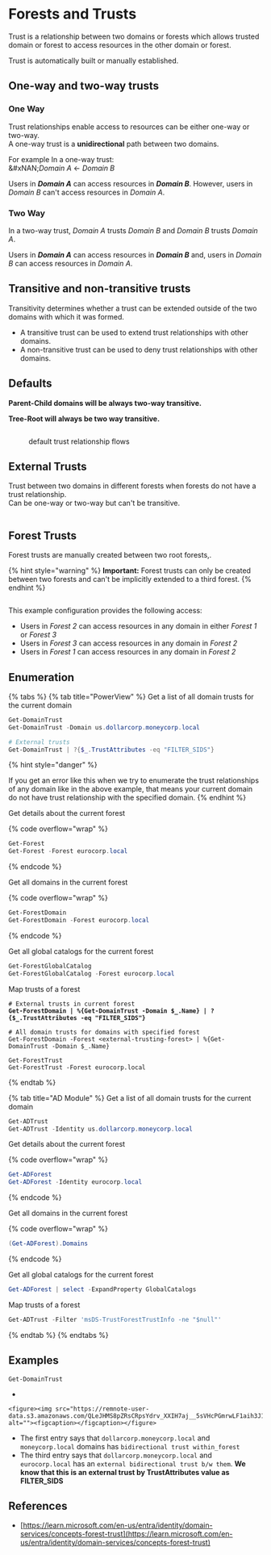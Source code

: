 # Forests and Trusts

Trust is a relationship between two domains or forests which allows trusted domain or forest to access resources in the other domain or forest.

Trust is automatically built or manually established.

## One-way and two-way trusts <a href="#one-way-and-two-way-trusts" id="one-way-and-two-way-trusts"></a>

### One Way

Trust relationships enable access to resources can be either one-way or two-way.\
A one-way trust is a **unidirectional** path between two domains.

For example In a one-way trust:\
&#xNAN;_&#x44;omain A_ <- _Domain B_

Users in _**Domain A**_ can access resources in _**Domain B**_. However, users in _Domain B_ can't access resources in _Domain A_.

### Two Way

In a two-way trust, _Domain A_ trusts _Domain B_ and _Domain B_ trusts _Domain A_.

Users in _**Domain A**_ can access resources in _**Domain B**_ and, users in _Domain B_ can access resources in _Domain A_.

## Transitive and non-transitive trusts <a href="#transitive-and-non-transitive-trusts" id="transitive-and-non-transitive-trusts"></a>

Transitivity determines whether a trust can be extended outside of the two domains with which it was formed.

* A transitive trust can be used to extend trust relationships with other domains.
* A non-transitive trust can be used to deny trust relationships with other domains.

## Defaults

**Parent-Child domains will be always two-way transitive.**

**Tree-Root will always be two way transitive.**

<figure><img src="../.gitbook/assets/trust-relationships.png" alt=""><figcaption><p>default trust relationship flows</p></figcaption></figure>

## External Trusts

Trust between two domains in different forests when forests do not have a trust relationship.\
Can be one-way or two-way but can't be transitive.

<img src="../.gitbook/assets/file.excalidraw (1) (1).svg" alt="" class="gitbook-drawing">

## Forest Trusts

Forest trusts are manually created between two root forests,.

{% hint style="warning" %}
**Important:** Forest trusts can only be created between two forests and can't be implicitly extended to a third forest.
{% endhint %}

<figure><img src="../.gitbook/assets/forest-trusts-diagram.png" alt=""><figcaption></figcaption></figure>

This example configuration provides the following access:

* Users in _Forest 2_ can access resources in any domain in either _Forest 1_ or _Forest 3_
* Users in _Forest 3_ can access resources in any domain in _Forest 2_
* Users in _Forest 1_ can access resources in any domain in _Forest 2_



## Enumeration

{% tabs %}
{% tab title="PowerView" %}
Get a list of all domain trusts for the current domain

```powershell
Get-DomainTrust
Get-DomainTrust -Domain us.dollarcorp.moneycorp.local

# External trusts
Get-DomainTrust | ?{$_.TrustAttributes -eq "FILTER_SIDS"}
```

{% hint style="danger" %}
<img src="https://remnote-user-data.s3.amazonaws.com/iWuiq1q1PF1eq0pWxM0EFydeJ2KMMs-kdCF1eL_x866PtWZ62c3hB_hh_vRLyvcJXw_6QWeKC6L7Hk8tUv0qswfKQ-gSwd6oDnQ2yhbdUNryQ-tChrQcNcEFLcuNlsM7.png" alt="" data-size="original">

If you get an error like this when we try to enumerate the trust relationships of any domain like in the above example, that means your current domain do not have trust relationship with the specified domain.
{% endhint %}

Get details about the current forest

{% code overflow="wrap" %}
```powershell
Get-Forest
Get-Forest -Forest eurocorp.local
```
{% endcode %}

Get all domains in the current forest

{% code overflow="wrap" %}
```powershell
Get-ForestDomain
Get-ForestDomain -Forest eurocorp.local
```
{% endcode %}

Get all global catalogs for the current forest

```powershell
Get-ForestGlobalCatalog
Get-ForestGlobalCatalog -Forest eurocorp.local
```

Map trusts of a forest

<pre class="language-powershell"><code class="lang-powershell"># External trusts in current forest
<strong>Get-ForestDomain | %{Get-DomainTrust -Domain $_.Name} | ?{$_.TrustAttributes -eq "FILTER_SIDS"}
</strong>
# All domain trusts for domains with specified forest
Get-ForestDomain -Forest &#x3C;external-trusting-forest> | %{Get-DomainTrust -Domain $_.Name}

Get-ForestTrust
Get-ForestTrust -Forest eurocorp.local
</code></pre>
{% endtab %}

{% tab title="AD Module" %}
Get a list of all domain trusts for the current domain

```powershell
Get-ADTrust
Get-ADTrust -Identity us.dollarcorp.moneycorp.local
```

Get details about the current forest

{% code overflow="wrap" %}
```powershell
Get-ADForest
Get-ADForest -Identity eurocorp.local
```
{% endcode %}

Get all domains in the current forest

{% code overflow="wrap" %}
```powershell
(Get-ADForest).Domains
```
{% endcode %}

Get all global catalogs for the current forest

```powershell
Get-ADForest | select -ExpandProperty GlobalCatalogs
```

Map trusts of a forest

```powershell
Get-ADTrust -Filter 'msDS-TrustForestTrustInfo -ne "$null"'
```
{% endtab %}
{% endtabs %}

## Examples

`Get-DomainTrust`

*

    <figure><img src="https://remnote-user-data.s3.amazonaws.com/QLeJHMS8pZRsCRpsYdrv_XXIH7aj__5sVHcPGmrwLF1aih3J1lCSY4ajAlOhZuQWAGvGxOEhxhkCUTjs2KKMrJu4WDodrWOwGVnhx2WhORfztxpjD61fUL9q1XqXFuW5.png" alt=""><figcaption></figcaption></figure>
* The first entry says that `dollarcorp.moneycorp.local` and `moneycorp.local` domains has `bidirectional trust within_forest`
* The third entry says that `dollarcorp.moneycorp.local` and `eurocorp.local` has an `external bidirectional trust b/w them`. **We know that this is an external trust by TrustAttributes value as FILTER\_SIDS**

## References

* [https://learn.microsoft.com/en-us/entra/identity/domain-services/concepts-forest-trust](https://learn.microsoft.com/en-us/entra/identity/domain-services/concepts-forest-trust)
